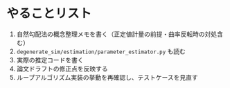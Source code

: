 # やることリスト

1. 自然勾配法の概念整理メモを書く（正定値計量の前提・曲率反転時の対処含む）
2. `degenerate_sim/estimation/parameter_estimator.py` も読む
3. 実際の推定コードを書く
4. 論文ドラフトの修正点を反映する
5. ループアルゴリズム実装の挙動を再確認し、テストケースを見直す
